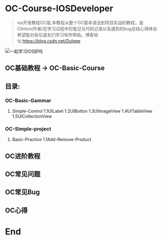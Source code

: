 # OC-Course-IOSDeveloper

> ios开发教程OC版,本教程从整个OC基本语法到项目实战的教程，是Clinton(作者)在学习过程中的笔记与代码记录以及遇到的bug总结心得体会希望能对各位道友们学习有所帮助。博客地址:https://blog.csdn.net/Dulpee

![一起学习IOS好吗](https://dulpyhb.oss-cn-beijing.aliyuncs.com/dulp/github/OC-Course-Developer/%E5%8E%BB%E5%AD%A6IOS%E5%A5%BD%E5%90%97.png "一起学习IOS好吗")
## OC基础教程 -> OC-Basic-Course
## 目录:
###  OC-Basic-Gammar
1. Simple-Control
 1.1UILabel
 1.2UIButton
 1.3UIImageView
 1.4UITableView
 1.5UICollectionView

###  OC-Simple-project
1. Basic-Practice
 1.1Add-Remove-Product

## OC进阶教程
## OC常见问题
## OC常见Bug
## OC心得

# End
